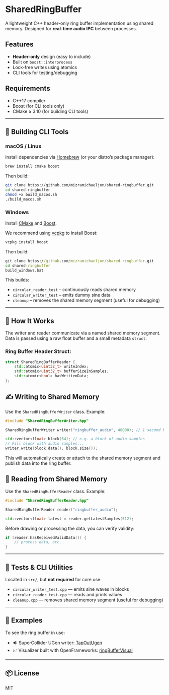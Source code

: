 # SharedRingBuffer

A lightweight C++ header-only ring buffer implementation using shared memory. Designed for **real-time audio IPC** between processes.

## Features

- **Header-only** design (easy to include)
- Built on `boost::interprocess`
- Lock-free writes using atomics
- CLI tools for testing/debugging

## Requirements

- C++17 compiler
- Boost (for CLI tools only)
- CMake ≥ 3.10 (for building CLI tools)

---

## 🔧 Building CLI Tools

### macOS / Linux

Install dependencies via [Homebrew](https://brew.sh) (or your distro’s package manager):

```bash
brew install cmake boost
```

Then build:

```bash
git clone https://github.com/mizramichaeljon/shared-ringbuffer.git
cd shared-ringbuffer
chmod +x build_macos.sh
./build_macos.sh
```

### Windows

Install [CMake](https://cmake.org/) and [Boost](https://www.boost.org/).

We recommend using [vcpkg](https://github.com/microsoft/vcpkg) to install Boost:

```bash
vcpkg install boost
```

Then build:

```cmd
git clone https://github.com/mizramichaeljon/shared-ringbuffer.git
cd shared-ringbuffer
build_windows.bat
```

This builds:
- `circular_reader_test` – continuously reads shared memory
- `circular_writer_test` – emits dummy sine data
- `cleanup` – removes the shared memory segment (useful for debugging)

---

## 🧠 How It Works

The writer and reader communicate via a named shared memory segment. Data is passed using a raw float buffer and a small metadata `struct`.

### Ring Buffer Header Struct:

```cpp
struct SharedRingBufferHeader {
    std::atomic<uint32_t> writeIndex;
    std::atomic<uint32_t> bufferSizeInSamples;
    std::atomic<bool> hasWrittenData;
};
```

## ✍️ Writing to Shared Memory

Use the `SharedRingBufferWriter` class. Example:

```cpp
#include "SharedRingBufferWriter.hpp"

SharedRingBufferWriter writer("ringbuffer_audio", 48000); // 1 second buffer @ 48kHz

std::vector<float> block(64); // e.g. a block of audio samples
// Fill block with audio samples...
writer.write(block.data(), block.size());
```

This will automatically create or attach to the shared memory segment and publish data into the ring buffer.

## 📖 Reading from Shared Memory

Use the `SharedRingBufferReader` class. Example:

```cpp
#include "SharedRingBufferReader.hpp"

SharedRingBufferReader reader("ringbuffer_audio");

std::vector<float> latest = reader.getLatestSamples(512);
```

Before drawing or processing the data, you can verify validity:

```cpp
if (reader.hasReceivedValidData()) {
    // process data, etc.
}
```

---

## 🧪 Tests & CLI Utilities

Located in `src/`, but **not required** for core use:

- `circular_writer_test.cpp` — emits sine waves in blocks
- `circular_reader_test.cpp` — reads and prints values
- `cleanup.cpp` — removes shared memory segment (useful for debugging)

---

## 👀 Examples

To see the ring buffer in use:

- 🔉 SuperCollider UGen writer: [TapOutUgen](https://github.com/mizramichaeljon/TapOutUgen)
- 📈 Visualizer built with OpenFrameworks: [ringBufferVisual](https://github.com/mizramichaeljon/ringBufferVisual)

---

## 📦 License

MIT